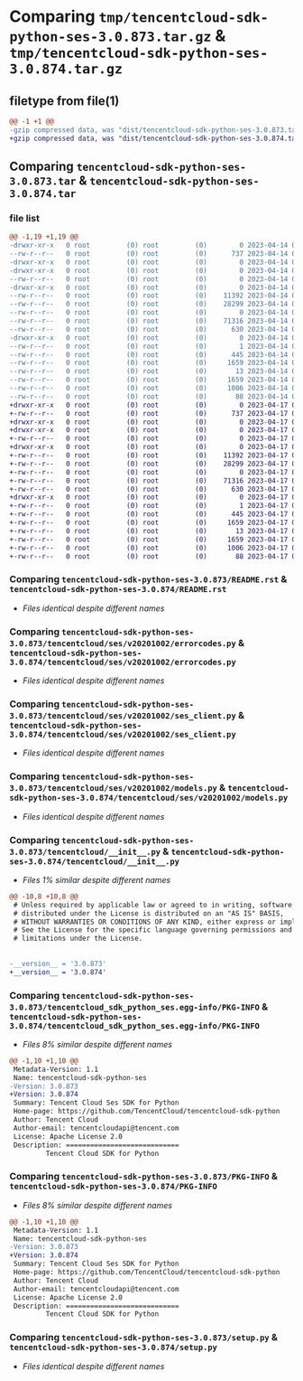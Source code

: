 # Comparing `tmp/tencentcloud-sdk-python-ses-3.0.873.tar.gz` & `tmp/tencentcloud-sdk-python-ses-3.0.874.tar.gz`

## filetype from file(1)

```diff
@@ -1 +1 @@
-gzip compressed data, was "dist/tencentcloud-sdk-python-ses-3.0.873.tar", last modified: Fri Apr 14 00:50:45 2023, max compression
+gzip compressed data, was "dist/tencentcloud-sdk-python-ses-3.0.874.tar", last modified: Mon Apr 17 00:43:35 2023, max compression
```

## Comparing `tencentcloud-sdk-python-ses-3.0.873.tar` & `tencentcloud-sdk-python-ses-3.0.874.tar`

### file list

```diff
@@ -1,19 +1,19 @@
-drwxr-xr-x   0 root         (0) root         (0)        0 2023-04-14 00:50:45.000000 tencentcloud-sdk-python-ses-3.0.873/
--rw-r--r--   0 root         (0) root         (0)      737 2023-04-14 00:50:45.000000 tencentcloud-sdk-python-ses-3.0.873/README.rst
-drwxr-xr-x   0 root         (0) root         (0)        0 2023-04-14 00:50:45.000000 tencentcloud-sdk-python-ses-3.0.873/tencentcloud/
-drwxr-xr-x   0 root         (0) root         (0)        0 2023-04-14 00:50:45.000000 tencentcloud-sdk-python-ses-3.0.873/tencentcloud/ses/
--rw-r--r--   0 root         (0) root         (0)        0 2023-04-14 00:50:45.000000 tencentcloud-sdk-python-ses-3.0.873/tencentcloud/ses/__init__.py
-drwxr-xr-x   0 root         (0) root         (0)        0 2023-04-14 00:50:45.000000 tencentcloud-sdk-python-ses-3.0.873/tencentcloud/ses/v20201002/
--rw-r--r--   0 root         (0) root         (0)    11392 2023-04-14 00:50:45.000000 tencentcloud-sdk-python-ses-3.0.873/tencentcloud/ses/v20201002/errorcodes.py
--rw-r--r--   0 root         (0) root         (0)    28299 2023-04-14 00:50:45.000000 tencentcloud-sdk-python-ses-3.0.873/tencentcloud/ses/v20201002/ses_client.py
--rw-r--r--   0 root         (0) root         (0)        0 2023-04-14 00:50:45.000000 tencentcloud-sdk-python-ses-3.0.873/tencentcloud/ses/v20201002/__init__.py
--rw-r--r--   0 root         (0) root         (0)    71316 2023-04-14 00:50:45.000000 tencentcloud-sdk-python-ses-3.0.873/tencentcloud/ses/v20201002/models.py
--rw-r--r--   0 root         (0) root         (0)      630 2023-04-14 00:50:45.000000 tencentcloud-sdk-python-ses-3.0.873/tencentcloud/__init__.py
-drwxr-xr-x   0 root         (0) root         (0)        0 2023-04-14 00:50:45.000000 tencentcloud-sdk-python-ses-3.0.873/tencentcloud_sdk_python_ses.egg-info/
--rw-r--r--   0 root         (0) root         (0)        1 2023-04-14 00:50:45.000000 tencentcloud-sdk-python-ses-3.0.873/tencentcloud_sdk_python_ses.egg-info/dependency_links.txt
--rw-r--r--   0 root         (0) root         (0)      445 2023-04-14 00:50:45.000000 tencentcloud-sdk-python-ses-3.0.873/tencentcloud_sdk_python_ses.egg-info/SOURCES.txt
--rw-r--r--   0 root         (0) root         (0)     1659 2023-04-14 00:50:45.000000 tencentcloud-sdk-python-ses-3.0.873/tencentcloud_sdk_python_ses.egg-info/PKG-INFO
--rw-r--r--   0 root         (0) root         (0)       13 2023-04-14 00:50:45.000000 tencentcloud-sdk-python-ses-3.0.873/tencentcloud_sdk_python_ses.egg-info/top_level.txt
--rw-r--r--   0 root         (0) root         (0)     1659 2023-04-14 00:50:45.000000 tencentcloud-sdk-python-ses-3.0.873/PKG-INFO
--rw-r--r--   0 root         (0) root         (0)     1006 2023-04-14 00:50:45.000000 tencentcloud-sdk-python-ses-3.0.873/setup.py
--rw-r--r--   0 root         (0) root         (0)       88 2023-04-14 00:50:45.000000 tencentcloud-sdk-python-ses-3.0.873/setup.cfg
+drwxr-xr-x   0 root         (0) root         (0)        0 2023-04-17 00:43:35.000000 tencentcloud-sdk-python-ses-3.0.874/
+-rw-r--r--   0 root         (0) root         (0)      737 2023-04-17 00:43:35.000000 tencentcloud-sdk-python-ses-3.0.874/README.rst
+drwxr-xr-x   0 root         (0) root         (0)        0 2023-04-17 00:43:35.000000 tencentcloud-sdk-python-ses-3.0.874/tencentcloud/
+drwxr-xr-x   0 root         (0) root         (0)        0 2023-04-17 00:43:35.000000 tencentcloud-sdk-python-ses-3.0.874/tencentcloud/ses/
+-rw-r--r--   0 root         (0) root         (0)        0 2023-04-17 00:43:35.000000 tencentcloud-sdk-python-ses-3.0.874/tencentcloud/ses/__init__.py
+drwxr-xr-x   0 root         (0) root         (0)        0 2023-04-17 00:43:35.000000 tencentcloud-sdk-python-ses-3.0.874/tencentcloud/ses/v20201002/
+-rw-r--r--   0 root         (0) root         (0)    11392 2023-04-17 00:43:35.000000 tencentcloud-sdk-python-ses-3.0.874/tencentcloud/ses/v20201002/errorcodes.py
+-rw-r--r--   0 root         (0) root         (0)    28299 2023-04-17 00:43:35.000000 tencentcloud-sdk-python-ses-3.0.874/tencentcloud/ses/v20201002/ses_client.py
+-rw-r--r--   0 root         (0) root         (0)        0 2023-04-17 00:43:35.000000 tencentcloud-sdk-python-ses-3.0.874/tencentcloud/ses/v20201002/__init__.py
+-rw-r--r--   0 root         (0) root         (0)    71316 2023-04-17 00:43:35.000000 tencentcloud-sdk-python-ses-3.0.874/tencentcloud/ses/v20201002/models.py
+-rw-r--r--   0 root         (0) root         (0)      630 2023-04-17 00:43:35.000000 tencentcloud-sdk-python-ses-3.0.874/tencentcloud/__init__.py
+drwxr-xr-x   0 root         (0) root         (0)        0 2023-04-17 00:43:35.000000 tencentcloud-sdk-python-ses-3.0.874/tencentcloud_sdk_python_ses.egg-info/
+-rw-r--r--   0 root         (0) root         (0)        1 2023-04-17 00:43:35.000000 tencentcloud-sdk-python-ses-3.0.874/tencentcloud_sdk_python_ses.egg-info/dependency_links.txt
+-rw-r--r--   0 root         (0) root         (0)      445 2023-04-17 00:43:35.000000 tencentcloud-sdk-python-ses-3.0.874/tencentcloud_sdk_python_ses.egg-info/SOURCES.txt
+-rw-r--r--   0 root         (0) root         (0)     1659 2023-04-17 00:43:35.000000 tencentcloud-sdk-python-ses-3.0.874/tencentcloud_sdk_python_ses.egg-info/PKG-INFO
+-rw-r--r--   0 root         (0) root         (0)       13 2023-04-17 00:43:35.000000 tencentcloud-sdk-python-ses-3.0.874/tencentcloud_sdk_python_ses.egg-info/top_level.txt
+-rw-r--r--   0 root         (0) root         (0)     1659 2023-04-17 00:43:35.000000 tencentcloud-sdk-python-ses-3.0.874/PKG-INFO
+-rw-r--r--   0 root         (0) root         (0)     1006 2023-04-17 00:43:35.000000 tencentcloud-sdk-python-ses-3.0.874/setup.py
+-rw-r--r--   0 root         (0) root         (0)       88 2023-04-17 00:43:35.000000 tencentcloud-sdk-python-ses-3.0.874/setup.cfg
```

### Comparing `tencentcloud-sdk-python-ses-3.0.873/README.rst` & `tencentcloud-sdk-python-ses-3.0.874/README.rst`

 * *Files identical despite different names*

### Comparing `tencentcloud-sdk-python-ses-3.0.873/tencentcloud/ses/v20201002/errorcodes.py` & `tencentcloud-sdk-python-ses-3.0.874/tencentcloud/ses/v20201002/errorcodes.py`

 * *Files identical despite different names*

### Comparing `tencentcloud-sdk-python-ses-3.0.873/tencentcloud/ses/v20201002/ses_client.py` & `tencentcloud-sdk-python-ses-3.0.874/tencentcloud/ses/v20201002/ses_client.py`

 * *Files identical despite different names*

### Comparing `tencentcloud-sdk-python-ses-3.0.873/tencentcloud/ses/v20201002/models.py` & `tencentcloud-sdk-python-ses-3.0.874/tencentcloud/ses/v20201002/models.py`

 * *Files identical despite different names*

### Comparing `tencentcloud-sdk-python-ses-3.0.873/tencentcloud/__init__.py` & `tencentcloud-sdk-python-ses-3.0.874/tencentcloud/__init__.py`

 * *Files 1% similar despite different names*

```diff
@@ -10,8 +10,8 @@
 # Unless required by applicable law or agreed to in writing, software
 # distributed under the License is distributed on an "AS IS" BASIS,
 # WITHOUT WARRANTIES OR CONDITIONS OF ANY KIND, either express or implied.
 # See the License for the specific language governing permissions and
 # limitations under the License.
 
 
-__version__ = '3.0.873'
+__version__ = '3.0.874'
```

### Comparing `tencentcloud-sdk-python-ses-3.0.873/tencentcloud_sdk_python_ses.egg-info/PKG-INFO` & `tencentcloud-sdk-python-ses-3.0.874/tencentcloud_sdk_python_ses.egg-info/PKG-INFO`

 * *Files 8% similar despite different names*

```diff
@@ -1,10 +1,10 @@
 Metadata-Version: 1.1
 Name: tencentcloud-sdk-python-ses
-Version: 3.0.873
+Version: 3.0.874
 Summary: Tencent Cloud Ses SDK for Python
 Home-page: https://github.com/TencentCloud/tencentcloud-sdk-python
 Author: Tencent Cloud
 Author-email: tencentcloudapi@tencent.com
 License: Apache License 2.0
 Description: ============================
         Tencent Cloud SDK for Python
```

### Comparing `tencentcloud-sdk-python-ses-3.0.873/PKG-INFO` & `tencentcloud-sdk-python-ses-3.0.874/PKG-INFO`

 * *Files 8% similar despite different names*

```diff
@@ -1,10 +1,10 @@
 Metadata-Version: 1.1
 Name: tencentcloud-sdk-python-ses
-Version: 3.0.873
+Version: 3.0.874
 Summary: Tencent Cloud Ses SDK for Python
 Home-page: https://github.com/TencentCloud/tencentcloud-sdk-python
 Author: Tencent Cloud
 Author-email: tencentcloudapi@tencent.com
 License: Apache License 2.0
 Description: ============================
         Tencent Cloud SDK for Python
```

### Comparing `tencentcloud-sdk-python-ses-3.0.873/setup.py` & `tencentcloud-sdk-python-ses-3.0.874/setup.py`

 * *Files identical despite different names*

